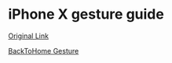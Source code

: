 # iPhone X gesture guide

[Original Link](https://www.chimerarevo.com/apple/gesti-iphone-x-271072/)

[BackToHome Gesture](https://github.com/DrenMaisey/WorkaroundNote/blob/master/iPhoneXgesture/BackToHome.gif)